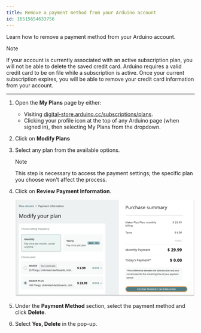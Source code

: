 ```yaml
---
title: Remove a payment method from your Arduino account
id: 16515654633756
---
```


Learn how to remove a payment method from your Arduino account.

> [!NOTE]
> If your account is currently associated with an active subscription plan, you will not be able to delete the saved credit card. Arduino requires a valid credit card to be on file while a subscription is active. Once your current subscription expires, you will be able to remove your credit card information from your account.

---

1. Open the **My Plans** page by either:

   - Visiting [digital-store.arduino.cc/subscriptions/plans](https://digital-store.arduino.cc/subscriptions/plans).
   - Clicking your profile icon at the top of any Arduino page (when signed in), then selecting My Plans from the dropdown.

1. Click on **Modify Plans**

1. Select any plan from the available options.

   > [!NOTE]
   > This step is necessary to access the payment settings; the specific plan you choose won't affect the process.

1. Click on **Review Payment Information**.

   ![Review Payment Information Button bottom right corner](img/review-payment-information-button.png)

1. Under the **Payment Method** section, select the payment method and click **Delete**.

1. Select **Yes, Delete** in the pop-up.

